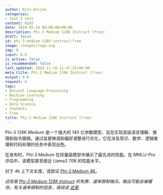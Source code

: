 ```yaml
---
author: Rifx.Online
categories:
- text 2 text
context: 8192
date: 2024-05-24 00:00:00+00:00
description: Phi-3 Medium 128K Instruct (free)
draft: false
id: phi-3-medium-128k-instruct:free
image: /images/logo.svg
img: 0
input: 0.0
is_active: false
is_recommended: false
last_updated: 2024-11-18 11:47:25+00:00
meta_title: Phi-3 Medium 128K Instruct (free)
output: 0.0
request: 0
tags:
- Natural Language Processing
- Machine Learning
- Programming
- Data Science
- Chatbots
- Free
title: Phi-3 Medium 128K Instruct (free)
---
```




Phi-3 128K Medium 是一个强大的 140 亿参数模型，旨在实现高级语言理解、推理和指令跟随。通过监督微调和偏好调整进行优化，它在涉及常识、数学、逻辑推理和代码处理的任务中表现出色。

在发布时，Phi-3 Medium 在轻量级模型中展示了最先进的性能。在 MMLU-Pro 评估中，该模型甚至接近 Llama3 70B 的性能水平。

对于 4k 上下文长度，请尝试 [Phi-3 Medium 4K](/microsoft/phi-3-medium-4k-instruct)。

_这些是 [Phi-3 Medium 128K Instruct](/microsoft/phi-3-medium-128k-instruct) 的免费、速率限制端点。输出可能会被缓存。有关速率限制的信息，请阅读 [这里](/docs/limits)._

